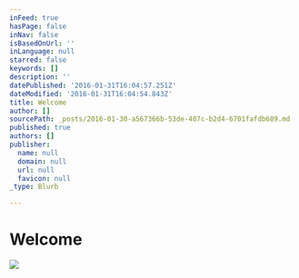 ```yaml
---
inFeed: true
hasPage: false
inNav: false
isBasedOnUrl: ''
inLanguage: null
starred: false
keywords: []
description: ''
datePublished: '2016-01-31T16:04:57.251Z'
dateModified: '2016-01-31T16:04:54.843Z'
title: Welcome
author: []
sourcePath: _posts/2016-01-30-a567366b-53de-487c-b2d4-6701fafdb689.md
published: true
authors: []
publisher:
  name: null
  domain: null
  url: null
  favicon: null
_type: Blurb

---
```

# Welcome
![](https://s3-us-west-2.amazonaws.com/the-grid-img/p/b4bd79271b7c5a090000586297c742194ce76928.jpg)